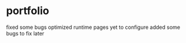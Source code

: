 # portfolio
fixed some bugs optimized runtime pages yet to configure added some bugs to fix later  

